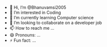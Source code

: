 - 👋 Hi, I’m @Bhanuvamsi2005
- 👀 I’m interested in Coding
- 🌱 I’m currently learning Computer science
- 💞️ I’m looking to collaborate on a developer job
- 📫 How to reach me ...
- 😄 Pronouns: ...
- ⚡ Fun fact: ...

<!---
Bhanuvamsi2005/Bhanuvamsi2005 is a ✨ special ✨ repository because its `README.md` (this file) appears on your GitHub profile.
You can click the Preview link to take a look at your changes.
--->
